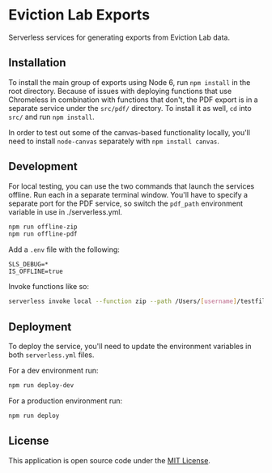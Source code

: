 # Eviction Lab Exports

Serverless services for generating exports from Eviction Lab data.

## Installation

To install the main group of exports using Node 6, run `npm install` in the root directory. Because of issues with deploying functions that use Chromeless in combination with functions that don't, the PDF export is in a separate service under the `src/pdf/` directory. To install it as well, `cd` into `src/` and run `npm install`.

In order to test out some of the canvas-based functionality locally, you'll need to install `node-canvas` separately with `npm install canvas`.

## Development

For local testing, you can use the two commands that launch the services offline. Run each in a separate terminal window. You'll have to specify a separate port for the PDF service, so switch the `pdf_path` environment variable in use in ./serverless.yml.

```bash
npm run offline-zip
npm run offline-pdf
```

Add a `.env` file with the following: 

```
SLS_DEBUG=*
IS_OFFLINE=true
```

Invoke functions like so: 

```bash
serverless invoke local --function zip --path /Users/[username]/testfile/testdata.json
```

## Deployment

To deploy the service, you'll need to update the environment variables in both `serverless.yml` files.

For a dev environment run:

```bash
npm run deploy-dev
```

For a production environment run:

```bash
npm run deploy
```

## License

This application is open source code under the [MIT License](LICENSE).
